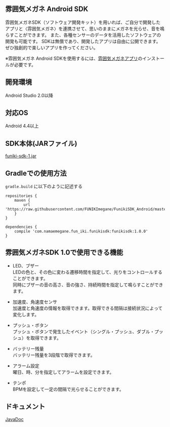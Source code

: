 ## 雰囲気メガネ Android SDK
雰囲気メガネSDK（ソフトウェア開発キット）を用いれば、ご自分で開発したアプリと〈雰囲気メガネ〉を連携させて、思いのままにメガネを光らせ、音を鳴らすことができます。
また、各種センサーのデータを活用したソフトウェアの開発も可能です。
SDKは無償であり、開発したアプリは自由に公開できます。ぜひ独創的で楽しいアプリを作ってください。  
  
※雰囲気メガネ Android SDKを使用するには、[雰囲気メガネアプリ](https://play.google.com/store/apps/details?id=com.namaemegane.fun_iki)のインストールが必要です。

## 開発環境
Android Studio 2.0以降

## 対応OS
Android 4.4以上

## SDK本体(JARファイル)
[funiki-sdk-1.jar](https://github.com/FUNIKImegane/FunikiSDK_Android/blob/master/jar/funiki-sdk-1.jar?raw=true)

## Gradleでの使用方法
`gradle.build` に以下のように記述する
```
repositories {
    maven {
        url 'https://raw.githubusercontent.com/FUNIKImegane/FunikiSDK_Android/master/sdk/'
    }
}

dependencies {
    compile 'com.namaemegane.fun_iki.funikisdk:funikisdk:1.0.0'
}
```

## 雰囲気メガネSDK 1.0で使用できる機能
* LED、ブザー  
LEDの色と、その色に変わる遷移時間を指定して、光りをコントロールすることができます。  
同時にブザーの音の高さ、音の強さ、持続時間を指定して鳴らすことができます。

* 加速度、角速度センサ  
加速度と角速度の情報を取得できます。取得できる間隔は接続状況によって変化します。

* プッシュ・ボタン  
プッシュ・ボタンで発生したイベント（シングル・プッシュ、ダブル・プッシュ）を取得できます。

* バッテリー残量  
バッテリー残量を3段階で取得できます。

* アラーム設定  
曜日、時、分を指定してアラームを設定できます。

* テンポ  
BPMを設定して一定の間隔で光らせることができます。

## ドキュメント
[JavaDoc](https://funikimegane.github.io/FunikiSDK_Android/JavaDoc/)
